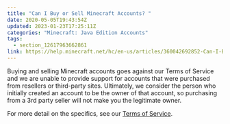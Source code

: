 ```yaml
---
title: "Can I Buy or Sell Minecraft Accounts? "
date: 2020-05-05T19:43:54Z
updated: 2023-01-23T17:25:11Z
categories: "Minecraft: Java Edition Accounts"
tags:
  - section_12617963662861
link: https://help.minecraft.net/hc/en-us/articles/360042692852-Can-I-Buy-or-Sell-Minecraft-Accounts-
---
```


Buying and selling Minecraft accounts goes against our Terms of Service and we are unable to provide support for accounts that were purchased from resellers or third-party sites. Ultimately, we consider the person who initially created an account to be the owner of that account, so purchasing from a 3rd party seller will not make you the legitimate owner. 

For more detail on the specifics, see our [Terms of Service](https://account.mojang.com/documents/minecraft_eula).
